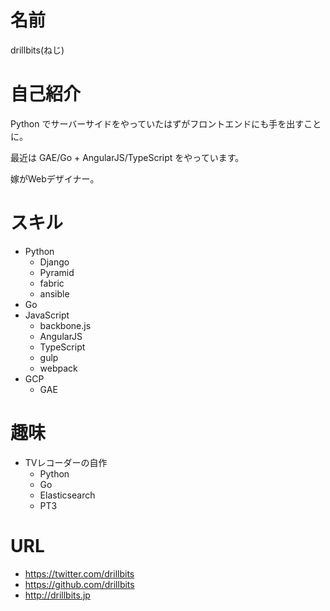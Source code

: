 # 名前

drillbits(ねじ)

# 自己紹介

Python でサーバーサイドをやっていたはずがフロントエンドにも手を出すことに。

最近は GAE/Go + AngularJS/TypeScript をやっています。

嫁がWebデザイナー。

# スキル

- Python
  - Django
  - Pyramid
  - fabric
  - ansible
- Go
- JavaScript
  - backbone.js
  - AngularJS
  - TypeScript
  - gulp
  - webpack
- GCP
  - GAE

# 趣味

- TVレコーダーの自作
  - Python
  - Go
  - Elasticsearch
  - PT3

# URL

- https://twitter.com/drillbits
- https://github.com/drillbits
- http://drillbits.jp
